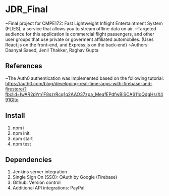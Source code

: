 # JDR_Final 
~Final project for CMPE172: Fast Lightweight Inflight Entertaintment System (FLIES), a service that allows you to stream offline data on air. 
~Targeted audience for this application is commercial flight passengers, and other user groups that use private or goverment affiliated automobiles. (Uses React.js on the front-end, and Express.js on the back-end)
~Authors: Daanyal Saeed, Jenil Thakker, Raghav Gupta

## References

~The Auth0 authentication was implemented based on the following tutorial: https://auth0.com/blog/developing-real-time-apps-with-firebase-and-firestore/?fbclid=IwAR2pYm1F8szrRcq1q2AAO37zpa_MeqfEPdfwBiSCA611oQdgHsrX491GIto

## Install

1. npm i
2. npm init
3. npm start
4. npm test

## Dependencies

1. Jenkins server integration
2. Single Sign On (SSO): OAuth by Google (Firebase)
3. Github: Version control
4. Additional API integrations: PayPal
